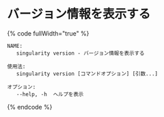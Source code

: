# バージョン情報を表示する

{% code fullWidth="true" %}
```
NAME:
   singularity version - バージョン情報を表示する

使用法:
   singularity version [コマンドオプション] [引数...]

オプション:
   --help, -h  ヘルプを表示
```
{% endcode %}